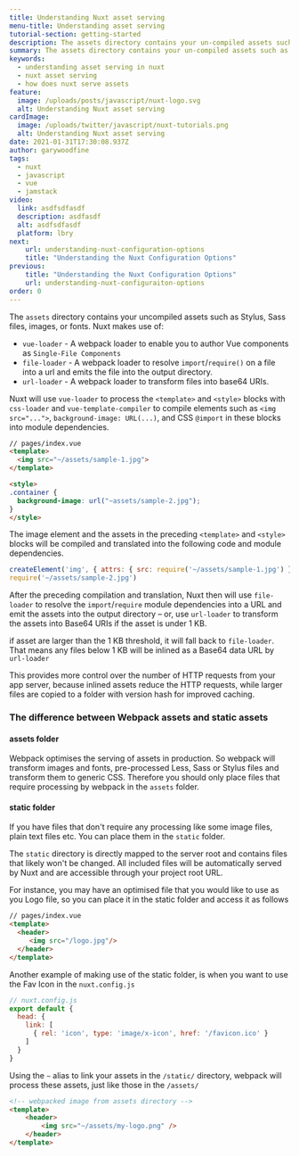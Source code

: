 ```yaml
---
title: Understanding Nuxt asset serving
menu-title: Understanding asset serving
tutorial-section: getting-started
description: The assets directory contains your un-compiled assets such as Stylus or Sass files, images, or fonts.
summary: The assets directory contains your un-compiled assets such as Stylus or Sass files, images, or fonts.
keywords:
  - understanding asset serving in nuxt
  - nuxt asset serving
  - how does nuxt serve assets
feature:
  image: /uploads/posts/javascript/nuxt-logo.svg
  alt: Understanding Nuxt asset serving
cardImage:
  image: /uploads/twitter/javascript/nuxt-tutorials.png
  alt: Understanding Nuxt asset serving
date: 2021-01-31T17:30:08.937Z
author: garywoodfine
tags:
  - nuxt
  - javascript
  - vue
  - jamstack
video:
  link: asdfsdfasdf
  description: asdfasdf
  alt: asdfsdfasdf
  platform: lbry
next:
    url: understanding-nuxt-configuration-options
    title: "Understanding the Nuxt Configuration Options"
previous:
    title: "Understanding the Nuxt Configuration Options"
    url: understanding-nuxt-configuraiton-options
order: 0
---
```


The `assets` directory contains your uncompiled assets such as Stylus, Sass files, images, or fonts. Nuxt makes use of:
* `vue-loader` - A webpack loader to enable you to author Vue components as `Single-File Components`
* `file-loader` - A webpack loader to resolve `import`/`require()` on a file into a url and emits the file into 
  the output directory.
* `url-loader` - A webpack loader to transform files into base64 URIs.

Nuxt will use `vue-loader` to process the `<template>` and `<style>` blocks with `css-loader` and `vue-template-compiler`
to compile elements such as `<img src="...">`, `background-image: URL(...)`, and CSS `@import` in these blocks into 
module dependencies. 

```html
// pages/index.vue
<template>
  <img src="~/assets/sample-1.jpg">
</template>

<style>
.container {
  background-image: url("~assets/sample-2.jpg");
}
</style>
```
The image element and the assets in the preceding `<template>` and `<style>` blocks will be compiled and translated 
into the following code and module dependencies.

```javascript
createElement('img', { attrs: { src: require('~/assets/sample-1.jpg') }})
require('~/assets/sample-2.jpg')
```

After the preceding compilation and translation, Nuxt then will use `file-loader` to resolve the `import`/`require`
module dependencies into a URL and emit the assets into the output directory – or, use `url-loader` to transform the 
assets into Base64 URIs if the asset is under 1 KB. 

if asset are larger than the 1 KB threshold, it will fall back to `file-loader`. That means any files below 1 KB will 
be inlined as a Base64 data URL by `url-loader`

This provides more control over the number of HTTP requests from your app server, because inlined assets reduce the 
HTTP requests, while larger files are copied to a folder with version hash for improved caching.

### The difference between Webpack assets and static assets

#### assets folder
Webpack optimises the serving of assets in production. So webpack will transform images and fonts, pre-processed Less,
Sass or Stylus files and transform them to generic CSS.  Therefore you should only place files that require processing
by webpack in the `assets` folder.

#### static folder

If you have files that don't require any processing like some image files, plain text files etc. You can place them 
in the `static` folder.

The `static` directory is directly mapped to the server root and contains files that likely won't be changed. All 
included files will be automatically served by Nuxt and are accessible through your project root URL.

For instance, you may have an optimised file that you would like to use as you Logo file, so you can place it in the
static folder and access it as follows

```html
// pages/index.vue
<template>
  <header>
     <img src="/logo.jpg"/>
  </header>
</template>
```

Another example of making use of the static folder, is when you want to use the Fav Icon in the `nuxt.config.js` 

```javascript
// nuxt.config.js
export default {
  head: {
    link: [
      { rel: 'icon', type: 'image/x-icon', href: '/favicon.ico' }
    ]
  }
}

```
Using the `~` alias to link your assets in the `/static/` directory, webpack will process these assets, just like those 
in the `/assets/`


```html
<!-- webpacked image from assets directory -->
<template>
    <header>
        <img src="~/assets/my-logo.png" />
    </header>
</template>
```
